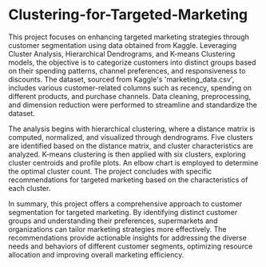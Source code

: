 # Clustering-for-Targeted-Marketing
This project focuses on enhancing targeted marketing strategies through customer segmentation using data obtained from Kaggle. Leveraging Cluster Analysis, Hierarchical Dendrograms, and K-means Clustering models, the objective is to categorize customers into distinct groups based on their spending patterns, channel preferences, and responsiveness to discounts. The dataset, sourced from Kaggle's 'marketing_data.csv', includes various customer-related columns such as recency, spending on different products, and purchase channels. Data cleaning, preprocessing, and dimension reduction were performed to streamline and standardize the dataset.

The analysis begins with hierarchical clustering, where a distance matrix is computed, normalized, and visualized through dendrograms. Five clusters are identified based on the distance matrix, and cluster characteristics are analyzed. K-means clustering is then applied with six clusters, exploring cluster centroids and profile plots. An elbow chart is employed to determine the optimal cluster count. The project concludes with specific recommendations for targeted marketing based on the characteristics of each cluster.

In summary, this project offers a comprehensive approach to customer segmentation for targeted marketing. By identifying distinct customer groups and understanding their preferences, supermarkets and organizations can tailor marketing strategies more effectively. The recommendations provide actionable insights for addressing the diverse needs and behaviors of different customer segments, optimizing resource allocation and improving overall marketing efficiency.
